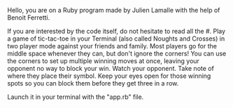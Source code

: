 Hello, you are on a Ruby program made by Julien Lamalle with the help of Benoit Ferretti.

If you are interested by the code itself, do not hesitate to read all the #. Play a game of tic-tac-toe in your Terminal (also called Noughts and Crosses) in two player mode against your friends and family. Most players go for the middle space whenever they can, but don't ignore the corners! You can use the corners to set up multiple winning moves at once, leaving your opponent no way to block your win. Watch your opponent. Take note of where they place their symbol. Keep your eyes open for those winning spots so you can block them before they get three in a row.

Launch it in your terminal with the "app.rb" file.